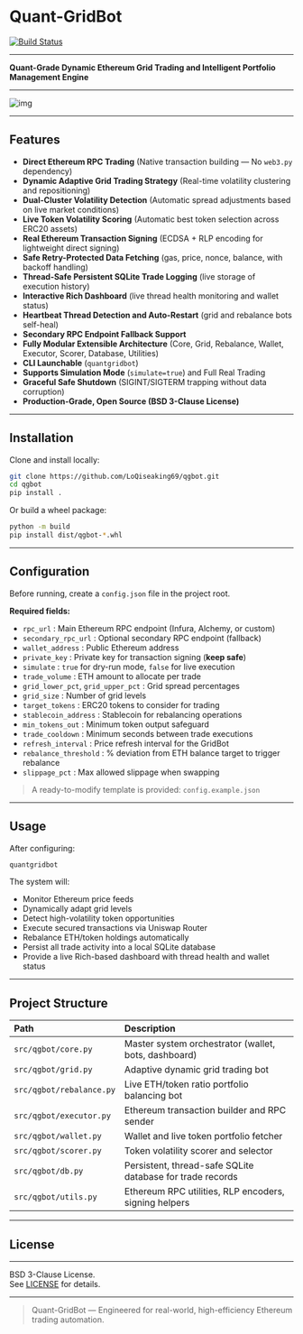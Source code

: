 # Quant-GridBot

[![Build Status](https://github.com/LoQiseaking69/qgbot/actions/workflows/deploy.yml/badge.svg)](https://github.com/LoQiseaking69/qgbot/actions/workflows/deploy.yml)
___
**Quant-Grade Dynamic Ethereum Grid Trading and Intelligent Portfolio Management Engine**

---
![img](https://github.com/LoQiseaking69/qgbot/blob/main/Qgbot.PNG)
___

## Features
- **Direct Ethereum RPC Trading** (Native transaction building — No `web3.py` dependency)
- **Dynamic Adaptive Grid Trading Strategy** (Real-time volatility clustering and repositioning)
- **Dual-Cluster Volatility Detection** (Automatic spread adjustments based on live market conditions)
- **Live Token Volatility Scoring** (Automatic best token selection across ERC20 assets)
- **Real Ethereum Transaction Signing** (ECDSA + RLP encoding for lightweight direct signing)
- **Safe Retry-Protected Data Fetching** (gas, price, nonce, balance, with backoff handling)
- **Thread-Safe Persistent SQLite Trade Logging** (live storage of execution history)
- **Interactive Rich Dashboard** (live thread health monitoring and wallet status)
- **Heartbeat Thread Detection and Auto-Restart** (grid and rebalance bots self-heal)
- **Secondary RPC Endpoint Fallback Support**
- **Fully Modular Extensible Architecture** (Core, Grid, Rebalance, Wallet, Executor, Scorer, Database, Utilities)
- **CLI Launchable** (`quantgridbot`)
- **Supports Simulation Mode** (`simulate=true`) and Full Real Trading
- **Graceful Safe Shutdown** (SIGINT/SIGTERM trapping without data corruption)
- **Production-Grade, Open Source (BSD 3-Clause License)**

---

## Installation

Clone and install locally:

```bash
git clone https://github.com/LoQiseaking69/qgbot.git
cd qgbot
pip install .
```

Or build a wheel package:

```bash
python -m build
pip install dist/qgbot-*.whl
```

---

## Configuration

Before running, create a `config.json` file in the project root.

**Required fields:**
- `rpc_url` : Main Ethereum RPC endpoint (Infura, Alchemy, or custom)
- `secondary_rpc_url` : Optional secondary RPC endpoint (fallback)
- `wallet_address` : Public Ethereum address
- `private_key` : Private key for transaction signing (**keep safe**)
- `simulate` : `true` for dry-run mode, `false` for live execution
- `trade_volume` : ETH amount to allocate per trade
- `grid_lower_pct`, `grid_upper_pct` : Grid spread percentages
- `grid_size` : Number of grid levels
- `target_tokens` : ERC20 tokens to consider for trading
- `stablecoin_address` : Stablecoin for rebalancing operations
- `min_tokens_out` : Minimum token output safeguard
- `trade_cooldown` : Minimum seconds between trade executions
- `refresh_interval` : Price refresh interval for the GridBot
- `rebalance_threshold` : % deviation from ETH balance target to trigger rebalance
- `slippage_pct` : Max allowed slippage when swapping

> A ready-to-modify template is provided: `config.example.json`

---

## Usage

After configuring:

```bash
quantgridbot
```

The system will:
- Monitor Ethereum price feeds
- Dynamically adapt grid levels
- Detect high-volatility token opportunities
- Execute secured transactions via Uniswap Router
- Rebalance ETH/token holdings automatically
- Persist all trade activity into a local SQLite database
- Provide a live Rich-based dashboard with thread health and wallet status

---

## Project Structure

| Path | Description |
|:-----|:------------|
| `src/qgbot/core.py` | Master system orchestrator (wallet, bots, dashboard) |
| `src/qgbot/grid.py` | Adaptive dynamic grid trading bot |
| `src/qgbot/rebalance.py` | Live ETH/token ratio portfolio balancing bot |
| `src/qgbot/executor.py` | Ethereum transaction builder and RPC sender |
| `src/qgbot/wallet.py` | Wallet and live token portfolio fetcher |
| `src/qgbot/scorer.py` | Token volatility scorer and selector |
| `src/qgbot/db.py` | Persistent, thread-safe SQLite database for trade records |
| `src/qgbot/utils.py` | Ethereum RPC utilities, RLP encoders, signing helpers |

---

## License
___

BSD 3-Clause License.  
See [LICENSE](LICENSE) for details.

---

> Quant-GridBot — Engineered for real-world, high-efficiency Ethereum trading automation.
